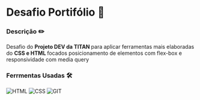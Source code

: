 

# Desafio Portifólio 📄

### Descrição ✏️
<p> Desafio do <strong>Projeto DEV da <color: "yellow"> TITAN </color></strong> para aplicar ferramentas mais elaboradas do <strong> CSS e HTML </strong> focados posicionamento de elementos com flex-box e responsividade com media query </p>

### Ferrmentas Usadas 🛠️
![HTML](https://img.shields.io/badge/HTML5-E34F26.svg?style=for-the-badge&logo=HTML5&logoColor=white)
![CSS](https://img.shields.io/badge/CSS3-1572B6.svg?style=for-the-badge&logo=CSS3&logoColor=white)
![GIT](https://img.shields.io/badge/Git-F05032.svg?style=for-the-badge&logo=Git&logoColor=white)
